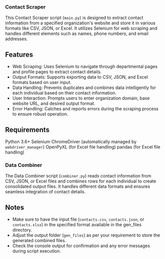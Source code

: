 ### Contact Scraper

This Contact Scraper script (`main.py`) is designed to extract contact information from a specified organization's website and store it in various formats like CSV, JSON, or Excel. It utilizes Selenium for web scraping and handles different elements such as names, phone numbers, and email addresses.

## Features
- Web Scraping: Uses Selenium to navigate through departmental pages and profile pages to extract contact details.
- Output Formats: Supports exporting data to CSV, JSON, and Excel formats based on user input.
- Data Handling: Prevents duplicates and combines data intelligently for each individual based on their contact information.
- User Interaction: Prompts users to enter organization domain, base website URL, and desired output format.
- Error Handling: Catches and reports errors during the scraping process to ensure robust operation.

## Requirements
Python 3.6+
Selenium
ChromeDriver (automatically managed by `webdriver_manager`)
OpenPyXL (for Excel file handling)
pandas (for Excel file handling)

### Data Combiner

The Data Combiner script (`combiner.py`) reads contact information from CSV, JSON, or Excel files and combines rows for each individual to create consolidated output files. It handles different data formats and ensures seamless integration of contact details.

## Notes
- Make sure to have the input file (`contacts.csv`, `contacts.json`, or `contacts.xlsx`) in the specified format available in the gen_files directory.
- Adjust the output folder (`gen_files`) as per your requirement to store the generated combined files.
- Check the console output for confirmation and any error messages during script execution.
